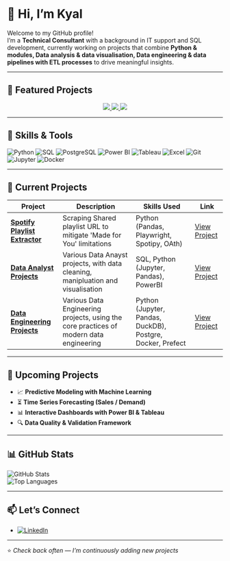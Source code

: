 # 👋 Hi, I’m Kyal

Welcome to my GitHub profile!  
I’m a **Technical Consultant** with a background in IT support and SQL development, currently working on projects that combine **Python & modules, Data analysis & data visualisation, Data engineering & data pipelines with ETL processes** to drive meaningful insights.  

---

## 📌 Featured Projects

<p align="center">
  <a href="https://github.com/Griff-Kyal/Spotify_Playlist-Extractor">
    <img src="https://github-readme-stats.vercel.app/api/pin/?username=Griff-Kyal&repo=Spotify_Playlist-Extractor&theme=default" />
  </a>
  <a href="https://github.com/Griff-Kyal/Data-Analyst_Projects">
    <img src="https://github-readme-stats.vercel.app/api/pin/?username=Griff-Kyal&repo=Data-Analyst_Projects&theme=default" />
  </a>
    <a href="https://github.com/Griff-Kyal/Data-Engineering">
    <img src="https://github-readme-stats.vercel.app/api/pin/?username=Griff-Kyal&repo=Data-Engineering&theme=default" />
  </a>
</p>

---

## 🔧 Skills & Tools

![Python](https://img.shields.io/badge/-Python-3776AB?logo=python&logoColor=white&style=flat)
![SQL](https://img.shields.io/badge/-SQL-4479A1?logo=postgresql&logoColor=white&style=flat)
![PostgreSQL](https://img.shields.io/badge/-PostgreSQL-336791?logo=postgresql&logoColor=white&style=flat)
![Power BI](https://img.shields.io/badge/-PowerBI-F2C811?logo=powerbi&logoColor=black&style=flat)
![Tableau](https://img.shields.io/badge/-Tableau-E97627?logo=tableau&logoColor=white&style=flat)
![Excel](https://img.shields.io/badge/-Excel-217346?logo=microsoftexcel&logoColor=white&style=flat)
![Git](https://img.shields.io/badge/-Git-F05032?logo=git&logoColor=white&style=flat)
![Jupyter](https://img.shields.io/badge/-Jupyter-F37626?logo=jupyter&logoColor=white&style=flat)
![Docker](https://img.shields.io/badge/-Docker-2496ED?logo=docker&logoColor=white&style=flat)

---

## 🚀 Current Projects

| Project | Description | Skills Used | Link |
|---------|-------------|-------------|------|
| **[Spotify Playlist Extractor](https://github.com/Griff-Kyal/Spotify_Playlist-Extractor)** | Scraping Shared playlist URL to mitigate 'Made for You' limitations | Python (Pandas, Playwright, Spotipy, OAth) | [View Project](https://github.com/Griff-Kyal/Spotify_Playlist-Extractor) |
| **[Data Analyst Projects](https://github.com/Griff-Kyal/Data-Analyst_Projects)** | Various Data Anayst projects, with data cleaning, manipluation and visualisation | SQL, Python (Jupyter, Pandas), PowerBI | [View Project](https://github.com/Griff-Kyal/Data-Analyst_Projects) |
| **[Data Engineering Projects](https://github.com/Griff-Kyal/Data-Engineering)** | Various Data Engineering projects, using the core practices of modern data engineering | Python (Jupyter, Pandas, DuckDB), Postgre, Docker, Prefect | [View Project](https://github.com/Griff-Kyal/Data-Analyst_Projects) |

---

## 📌 Upcoming Projects

- 📈 **Predictive Modeling with Machine Learning**  
- ⏳ **Time Series Forecasting (Sales / Demand)**  
- 📊 **Interactive Dashboards with Power BI & Tableau**  
- 🔍 **Data Quality & Validation Framework**  

---

## 📊 GitHub Stats

![GitHub Stats](https://github-readme-stats.vercel.app/api?username=Griff-Kyal&show_icons=true&theme=default)  
![Top Languages](https://github-readme-stats.vercel.app/api/top-langs/?username=Griff-Kyal&layout=compact)  

---

## 📫 Let’s Connect

- [![LinkedIn](https://img.shields.io/badge/LinkedIn-0A66C2?logo=linkedin&logoColor=white)](https://www.linkedin.com/in/kyal-griffiths/)    

---

⭐ *Check back often — I’m continuously adding new projects*  
